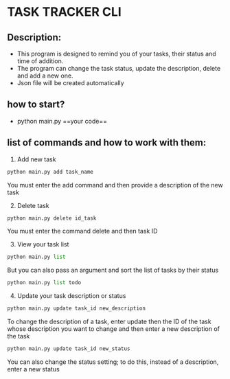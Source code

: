 # TASK TRACKER CLI

## Description:

* This program is designed to remind you of your tasks, their status and time of addition.
* The program can change the task status, update the description, delete and add a new one.
* Json file will be created automatically

## how to start?

* python main.py ==your code==
## list of commands and how to work with them:

1. Add new task

```python
python main.py add task_name
```

  You must enter the add command and then provide a description of the new task

2. Delete task

```python
python main.py delete id_task
```

You must enter the command delete and then task ID

3. View your task list

```python
python main.py list
```

But you can also pass an argument and sort the list of tasks by their status

```python
python main.py list todo
```

4. Update your task description or status

```python
python main.py update task_id new_description
```

To change the description of a task, enter update then the ID of the task whose description you want to change and then enter a new description of the task

```python
python main.py update task_id new_status
```

You can also change the status setting; to do this, instead of a description, enter a new status
